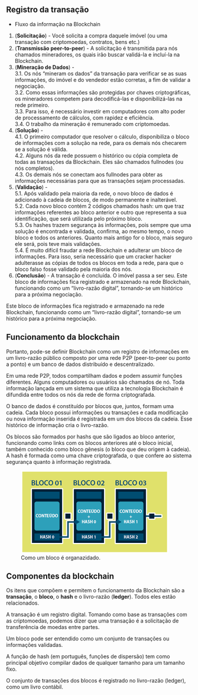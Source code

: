 ## Registro da transação
* Fluxo da informação na Blockchain
1. (__Solicitação__) - Você solicita a compra daquele imóvel (ou uma transação com criptomoedas, contratos, bens etc.)
2. (__Transmissão peer-to-peer__) - A solicitação é transmitida para nós chamados mineradores, os quais irão buscar validá-la e incluí-la na Blockchain.
3. (__Mineração de Dados__) -  
  3.1. Os nós “mineram os dados” da transação para verificar se as suas informações, do imóvel e do vendedor estão corretas, a fim de validar a negociação.  
  3.2. Como essas informações são protegidas por chaves criptográficas, os mineradores competem para decodificá-las e disponibilizá-las na rede primeiro.  
  3.3. Para isso, é necessário investir em computadores com alto poder de processamento de cálculos, com rapidez e eficiência.  
  3.4. O trabalho da mineração é remunerado com criptomoedas.  
4. (__Solução__) -   
  4.1. O primeiro computador que resolver o cálculo, disponibiliza o bloco de informações com a solução na rede, para os demais nós checarem se a solução é válida.  
  4.2. Alguns nós da rede possuem o histórico ou cópia completa de todas as transações da Blockchain. Eles são chamados fullnodes (ou nós completos).  
  4.3. Os demais nós se conectam aos fullnodes para obter as informações necessárias para que as transações sejam processadas.  
5. (__Validação__) -  
  5.1. Após validado pela maioria da rede, o novo bloco de dados é adicionado à cadeia de blocos, de modo permanente e inalterável.  
  5.2. Cada novo bloco contém 2 códigos chamados hash: um que traz informações referentes ao bloco anterior e outro que representa a sua identificação, que será utilizada pelo próximo bloco.  
  5.3. Os hashes trazem segurança às informações, pois sempre que uma solução é encontrada e validada, confirma, ao mesmo tempo, o novo bloco e todos os anteriores. Quanto mais antigo for o bloco, mais seguro ele será, pois teve mais validações.  
  5.4. É muito difícil fraudar a rede Blockchain e adulterar um bloco de informações. Para isso, seria necessário que um cracker hacker adulterasse as cópias de todos os blocos em toda a rede, para que o bloco falso fosse validado pela maioria dos nós.    
6. (__Conclusão__) - A transação é concluída. O imóvel passa a ser seu. Este bloco de informações fica registrado e armazenado na rede Blockchain, funcionando como um “livro-razão digital”, tornando-se um histórico para a próxima negociação.

Este bloco de informações fica registrado e armazenado na rede Blockchain, funcionando como um “livro-razão digital”, tornando-se um histórico para a próxima negociação.

## Funcionamento da blockchain
Portanto, pode-se definir Blockchain como um registro de informações em um livro-razão público composto por uma rede P2P (peer-to-peer ou ponto a ponto) e um banco de dados distribuído e descentralizado.

Em uma rede P2P, todos compartilham dados e podem assumir funções diferentes. Alguns computadores ou usuários são chamados de nó. Toda informação lançada em um sistema que utiliza a tecnologia Blockchain é difundida entre todos os nós da rede de forma criptografada.

O banco de dados é constituído por blocos que, juntos, formam uma cadeia. Cada bloco possui informações ou transações e cada modificação ou nova informação inserida é registrada em um dos blocos da cadeia. Esse histórico de informação cria o livro-razão.

Os blocos são formados por hashs que são ligados ao bloco anterior, funcionando como links com os blocos anteriores até o bloco inicial, também conhecido como bloco gênesis (o bloco que deu origem à cadeia). A hash é formada como uma chave criptografada, o que confere ao sistema segurança quanto à informação registrada.

<figure>
  <img src="/assets/blockchain-nodes.png" alt="organização de um bloco">	
  <figcaption>Como um bloco é organazidado.</figcaption>
</figure>

## Componentes da blockchain
Os itens que compõem e permitem o funcionamento da Blockchain são a __transação__, o __bloco__, o __hash__ e o livro-razão (__ledger__). Todos eles estão relacionados. 

A transação é um registro digital. Tomando como base as transações com as criptomoedas, podemos dizer que uma transação é a solicitação de transferência de moedas entre partes.

Um bloco pode ser entendido como um conjunto de transações ou informações validadas.

A função de hash (em português, funções de dispersão) tem como principal objetivo compilar dados de qualquer tamanho para um tamanho fixo.

O conjunto de transações dos blocos é registrado no livro-razão (ledger), como um livro contábil.


